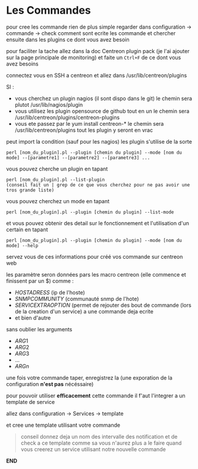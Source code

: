 # Les Commandes 

pour cree les commande rien de plus simple regarder dans configuration -> commande -> check comment sont ecrite les commande et chercher ensuite dans les plugins ce dont vous avez besoin

pour faciliter la tache allez dans la doc Centreon plugin pack (je l'ai ajouter sur la page principale de monitoring) et faite un `Ctrl+F` de ce dont vous avez besoins

connectez vous en SSH a centreon et allez dans /usr/lib/centreon/plugins

SI :
+ vous cherchez un plugin nagios (il sont dispo dans le git) le chemin sera plutot /usr/lib/nagios/plugin 
+ vous utilisez les plugin opensource de github tout en un le chemin sera /usr/lib/centreon/plugins/centreon-plugins
+ vous ete passez par le yum install centreon-* le chemin sera /usr/lib/centreon/plugins tout les plugin y seront en vrac

peut import la condition (sauf pour les nagios) les plugin s'utilise de la sorte
```Shell
perl [nom_du_plugin].pl --plugin [chemin du plugin] --mode [nom du mode] --[parametre1] --[parametre2] --[parametre3] ...
```
vous pouvez cherche un plugin en tapant
```Shell
perl [nom_du_plugin].pl --list-plugin
(conseil fait un | grep de ce que vous cherchez pour ne pas avoir une tros grande liste)
```
vous pouvez cherchez un mode en tapant 
```Shell
perl [nom_du_plugin].pl --plugin [chemin du plugin] --list-mode
```
et vous pouvez obtenir des detail sur le fonctionnement et l'utilisation d'un certain en tapant
```Shell
perl [nom_du_plugin].pl --plugin [chemin du plugin] --mode [nom du mode] --help
```
servez vous de ces informations pour créé vos commande sur centreon web

les paramètre seron données pars les macro centreon (elle commence et finissent par un $) comme : 
+ $HOSTADRESS$ (ip de l'hoste)
+ $SNMPCOMMUNITY$ (communauté snmp de l'hote)
+ $SERVICEXTRAOPTION$ (permet de rejouter des bout de commande (lors de la creation d'un service) a une commande deja ecrite
+ et bien d'autre

sans oublier les arguments
+ $ARG1$
+ $ARG2$ 
+ $ARG3$ 
+ ...
+ $ARGn$

une fois votre commande taper, enregistrez la (une exporation de la configuration __n'est pas__ nécéssaire)

pour pouvoir utiliser __efficacement__ cette commande il f'aut l'integrer a un template de service

allez dans configuration -> Services -> template

et cree une template utilisant votre commande 

> conseil donnez deja un nom 
> des intervalle des notification et de check a ce template 
> comme sa vous n'aurez plus a le faire quand vous creerez un service utilisant notre nouvelle commande

__END__
